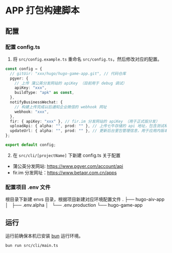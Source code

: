 # APP 打包构建脚本

## 配置

### 配置 config.ts

1. 将 `src/config.example.ts` 重命名 `src/config.ts`，然后修改对应的配置。

```ts
const config = {
  // gitUir: "xxx/hugo/hugo-game-app.git", // 代码仓库
  pgyer: {
    // 上传 蒲公英分发网站的 apiKey （目前用于 debug 调试）
    apiKey: "xxx",
    buildType: "apk" as const,
  },
  notifyBusinessWechat: {
    // 构建上传完成以后通知企业微信的 webhook 网址
    webhook: "xxx",
  },
  fir: { apiKey: "xxx" }, // fir.im 分发网站的 apiKey （用于正式版分发）
  uploadApi: { alpha: "", prod: "" }, // 上传七牛存储的 api 地址，包含测试和正式
  updateUrl: { alpha: "", prod: "" }, // 更新后台里包管理信息，用于应用内版本更新
};

export default config;
```

2. 在 `src/cli/[projectName]` 下新建 config.ts
   关于配置

- 蒲公英分发网站: https://www.pgyer.com/account/api
- fir.im 分发网址：https://www.betaqr.com.cn/apps

### 配置项目 .env 文件

根目录下新建 envs 目录，根据项目新建对应环境配置文件
.
├── hugo-aiv-app
│   ├── .env.alpha
│   └── .env.production
└── hugo-game-app

## 运行

运行前确保本机已安装 [bun](https://bun.sh/) 运行环境。

```shell
bun run src/cli/main.ts
```
